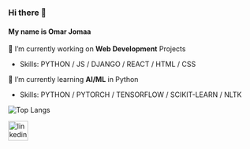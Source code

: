 ### Hi there 👋

#### My name is Omar Jomaa

🔭 I’m currently working on **Web Development** Projects 
- Skills: PYTHON / JS / DJANGO / REACT / HTML / CSS

🌱 I’m currently learning **AI/ML** in Python
- Skills: PYTHON / PYTORCH / TENSORFLOW / SCIKIT-LEARN / NLTK

![Top Langs](https://github-readme-stats.vercel.app/api/top-langs/?username=ojomaa&layout=compact)
 
[<img src='https://cdn.jsdelivr.net/npm/simple-icons@3.0.1/icons/linkedin.svg' alt='linkedin' height='40'>](https://www.linkedin.com/in/omarjomaa/)  
